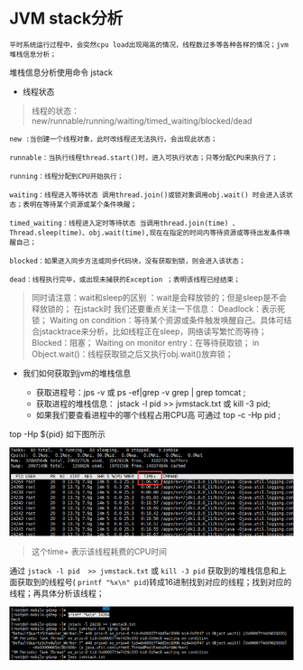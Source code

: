 # JVM stack分析
    平时系统运行过程中，会突然cpu load出现飚高的情况，线程数过多等各种各样的情况；jvm堆栈信息分析；
    
堆栈信息分析使用命令 jstack

- 线程状态
>线程的状态：new/runnable/running/waiting/timed_waiting/blocked/dead

    new :当创建一个线程对象，此时改线程还无法执行，会出现此状态；
    
    runnable：当执行线程thread.start()时，进入可执行状态；只等分配CPU来执行了；
    
    running：线程分配到CPU开始执行；
    
    waiting：线程进入等待状态 调用thread.join()或锁对象调用obj.wait() 时会进入该状态；表明在等待某个资源或某个条件唤醒；
    
    timed_waiting：线程进入定时等待状态 当调用thread.join(time) 、Thread.sleep(time)、obj.wait(time),现在在指定的时间内等待资源或等待出发条件唤醒自己；
    
    blocked：如果进入同步方法或同步代码块，没有获取到锁，则会进入该状态；
    
    dead：线程执行完毕，或出现未捕获的Exception ；表明该线程已经结束；

>同时请注意：wait和sleep的区别 ：wait是会释放锁的；但是sleep是不会释放锁的；
在jstack时 我们还要重点关注一下信息：
Deadlock：表示死锁；
Waiting on condition：等待某个资源或条件触发唤醒自己。具体可结合jstacktrace来分析，比如线程正在sleep，网络读写繁忙而等待；
Blocked：阻塞；
Waiting on monitor entry：在等待获取锁；
in Object.wait()：线程获取锁之后又执行obj.wait()放弃锁；

- 我们如何获取到jvm的堆栈信息

    - 获取进程号：jps -v 或  ps -ef|grep -v grep | grep tomcat ;
    - 获取进程的堆栈信息： jstack -l pid  >> jvmstack.txt   或 kill -3 pid;
    - 如果我们要查看进程中的哪个线程占用CPU高 可通过  top -c -Hp pid ;

top -Hp ${pid} 如下图所示

![](https://github.com/werwolfGu/JHodgepodge/blob/master/web/src/main/webapp/picture/top-Hp.png)

>这个time+ 表示该线程耗费的CPU时间

通过 `jstack -l pid  >> jvmstack.txt`   或 `kill -3 pid` 获取到的堆栈信息和上面获取到的线程号( `printf "%x\n" pid`)转成16进制找到对应的线程；找到对应的线程；再具体分析该线程；


![](https://github.com/werwolfGu/JHodgepodge/blob/master/web/src/main/webapp/picture/jstack.png)